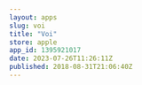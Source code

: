 ```yaml
---
layout: apps
slug: voi
title: "Voi"
store: apple
app_id: 1395921017
date: 2023-07-26T11:26:11Z
published: 2018-08-31T21:06:40Z
---
```

